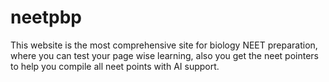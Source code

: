 # neetpbp
This website is the most comprehensive site for biology NEET preparation, where you can test your page wise learning, also you get the neet pointers to help you compile all neet points with AI support.
